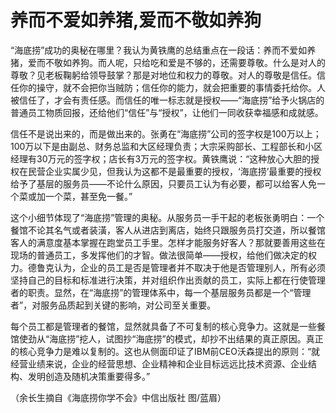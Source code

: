# 养而不爱如养猪,爱而不敬如养狗

“海底捞”成功的奥秘在哪里？我认为黄铁鹰的总结重点在一段话：养而不爱如养猪，爱而不敬如养狗。而人呢，只给吃和爱是不够的，还需要尊敬。什么是对人的尊敬？见老板鞠躬给领导鼓掌？那是对地位和权力的尊敬。对人的尊敬是信任。信任你的操守，就不会把你当贼防；信任你的能力，就会把重要的事情委托给你。人被信任了，才会有责任感。而信任的唯一标志就是授权——“海底捞”给予火锅店的普通员工物质回报，还给他们“信任”与“授权”，让他们一同收获幸福感和成就感。 

信任不是说出来的，而是做出来的。张勇在“海底捞”公司的签字权是100万以上；100万以下是由副总、财务总监和大区经理负责；大宗采购部长、工程部长和小区经理有30万元的签字权；店长有3万元的签字权。黄铁鹰说：“这种放心大胆的授权在民营企业实属少见，但我认为这都不是最重要的授权，‘海底捞’最重要的授权给予了基层的服务员——不论什么原因，只要员工认为有必要，都可以给客人免一个菜或加一个菜，甚至免一餐。” 

这个小细节体现了“海底捞”管理的奥秘。从服务员一手干起的老板张勇明白：一个餐馆不论其名气或者装潢，客人从进店到离店，始终只跟服务员打交道，所以餐馆客人的满意度基本掌握在跑堂员工手里。怎样才能服务好客人？那就要善用这些在现场的普通员工，多发挥他们的才智。做法很简单——授权，给他们做决定的权力。德鲁克认为，企业的员工是否是管理者并不取决于他是否管理别人，所有必须坚持自己的目标和标准进行决策，并对组织作出贡献的员工，实际上都在行使管理者的职责。显然，在“海底捞”的管理体系中，每一个基层服务员都是一个“管理者”，对服务品质起到关键的影响，对公司至关重要。 

每个员工都是管理者的餐馆，显然就具备了不可复制的核心竞争力。这就是一些餐馆使劲从“海底捞”挖人，试图抄“海底捞”的模式，却抄不出结果的真正原因。真正的核心竞争力是难以复制的。这也从侧面印证了IBM前CEO沃森提出的原则：“就经营业绩来说，企业的经营思想、企业精神和企业目标远远比技术资源、企业结构、发明创造及随机决策重要得多。” 

（余长生摘自《海底捞你学不会》中信出版社 图/蓝眉）
